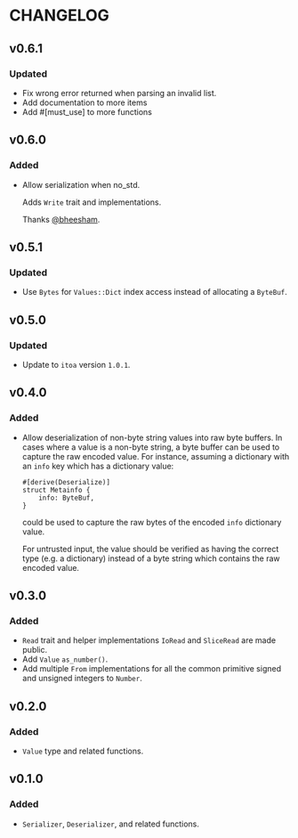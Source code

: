 # CHANGELOG

## v0.6.1

### Updated

* Fix wrong error returned when parsing an invalid list.
* Add documentation to more items
* Add #[must_use] to more functions

## v0.6.0

### Added

* Allow serialization when no_std.

  Adds `Write` trait and implementations.

  Thanks [@bheesham](https://github.com/bheesham).

## v0.5.1

### Updated

* Use `Bytes` for `Values::Dict` index access instead of allocating a `ByteBuf`.

## v0.5.0

### Updated

* Update to `itoa` version `1.0.1`.

## v0.4.0

### Added

* Allow deserialization of non-byte string values into raw byte buffers. In
  cases where a value is a non-byte string, a byte buffer can be used to capture
  the raw encoded value. For instance, assuming a dictionary with an `info`
  key which has a dictionary value:

  ```
  #[derive(Deserialize)]
  struct Metainfo {
      info: ByteBuf,
  }
  ```

  could be used to capture the raw bytes of the encoded `info` dictionary value.

  For untrusted input, the value should be verified as having the correct type
  (e.g. a dictionary) instead of a byte string which contains the raw encoded
  value.

## v0.3.0

### Added

* `Read` trait and helper implementations `IoRead` and `SliceRead` are made public.
* Add `Value` `as_number()`.
* Add multiple `From` implementations for all the common primitive signed and
  unsigned integers to `Number`.

## v0.2.0

### Added

* `Value` type and related functions.

## v0.1.0

### Added

* `Serializer`, `Deserializer`, and related functions.
